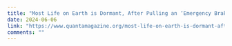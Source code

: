 ```yaml
---
title: "Most Life on Earth is Dormant, After Pulling an ‘Emergency Brake’"
date: 2024-06-06
link: "https://www.quantamagazine.org/most-life-on-earth-is-dormant-after-pulling-an-emergency-brake-20240605/"
comments: ""
---
```


